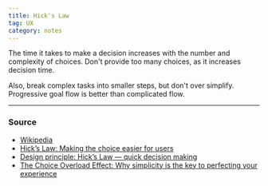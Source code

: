 ```yaml
---
title: Hick's Law
tag: UX
category: notes
---
```


The time it takes to make a decision increases with the number and complexity of choices. Don't provide too many choices, as it increases decision time.

Also, break complex tasks into smaller steps, but don't over simplify. Progressive goal flow is better than complicated flow.

--- 
### Source
- [Wikipedia](https://en.wikipedia.org/wiki/Hick%27s_law)
- [Hick’s Law: Making the choice easier for users](https://www.interaction-design.org/literature/article/hick-s-law-making-the-choice-easier-for-users)
- [Design principle: Hick’s Law — quick decision making](https://uxplanet.org/design-principles-hicks-law-quick-decision-making-3dcc1b1a0632)
- [The Choice Overload Effect: Why simplicity is the key to perfecting your experience](https://medium.com/choice-hacking/choice-overload-why-simplicity-is-the-key-to-winning-customers-2f8e239eaba6)